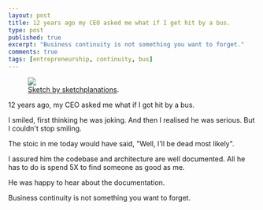 ```yaml
---
layout: post
title: 12 years ago my CEO asked me what if I get hit by a bus.
type: post
published: true
excerpt: "Business continuity is not something you want to forget."
comments: true
tags: [entrepreneurship, continuity, bus]
---
```

<figure>
	<img src="https://images.prismic.io/sketchplanations/67a14065-777b-458e-9161-6a5e706d8ab1_SP+796+-+Bus+factor.png?auto=compress%2Cformat&fit=max&w=1200&q=50">
	<figcaption><a href="https://sketchplanations.com/bus-factor" title="Sketch by sketchplanations.">Sketch by sketchplanations</a>.</figcaption>
</figure>

12 years ago, my CEO asked me what if I got hit by a bus.

I smiled, first thinking he was joking. 
And then I realised he was serious. 
But I couldn't stop smiling. 

The stoic in me today would have said, "Well, I'll be dead most likely".

I assured him the codebase and architecture are well documented. All he has to do is spend 5X to find someone as good as me. 

He was happy to hear about the documentation.

Business continuity is not something you want to forget.
